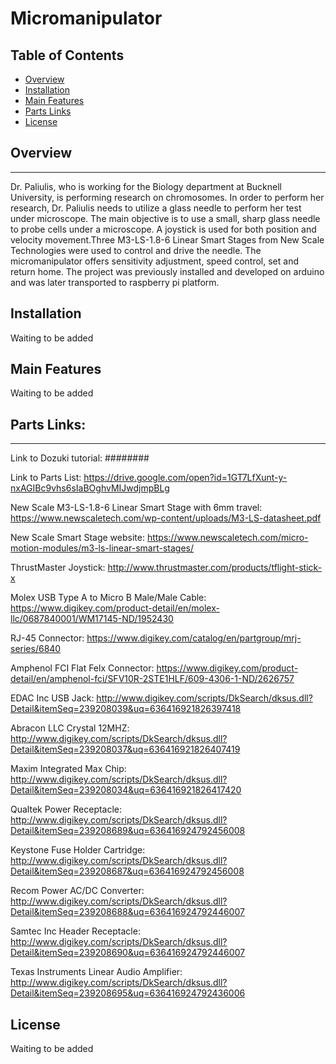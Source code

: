 # Micromanipulator

## Table of Contents
* [Overview](#Overview)
* [Installation](#Installation)
* [Main Features](#Mainfeatures)
* [Parts Links](#Partslink)
* [License](#License)

<a name="Overview"></a>
## Overview
-------------------
Dr. Paliulis, who is working for the Biology department at Bucknell University, is performing research on chromosomes. 
In order to perform her research, Dr. Paliulis needs to utilize a glass needle to perform her test under microscope. The main objective is to use a small, sharp glass needle to probe cells under a microscope. A joystick is used for both position and velocity movement.Three M3-LS-1.8-6 Linear Smart Stages from New Scale Technologies were used to control and drive the needle. The micromanipulator offers sensitivity adjustment, speed control, set and return home. The project was previously installed and developed on arduino and was later
transported to raspberry pi platform. 

<a name="Installation"></a>
## Installation
Waiting to be added

<a name="Mainfeatures"></a>
## Main Features
Waiting to be added



<a name="Partslink"></a>
## Parts Links:
------------------
Link to Dozuki tutorial: ########

Link to Parts List: 
https://drive.google.com/open?id=1GT7LfXunt-y-nxAGIBc9vhs6sIaBOghvMIJwdjmpBLg

New Scale M3-LS-1.8-6 Linear Smart Stage with 6mm travel: 
https://www.newscaletech.com/wp-content/uploads/M3-LS-datasheet.pdf

New Scale Smart Stage website: 
https://www.newscaletech.com/micro-motion-modules/m3-ls-linear-smart-stages/

ThrustMaster Joystick: 
http://www.thrustmaster.com/products/tflight-stick-x

Molex USB Type A to Micro B Male/Male Cable: 
https://www.digikey.com/product-detail/en/molex-llc/0687840001/WM17145-ND/1952430

RJ-45 Connector:
https://www.digikey.com/catalog/en/partgroup/mrj-series/6840

Amphenol FCI Flat Felx Connector: 
https://www.digikey.com/product-detail/en/amphenol-fci/SFV10R-2STE1HLF/609-4306-1-ND/2626757

EDAC Inc USB Jack: 
http://www.digikey.com/scripts/DkSearch/dksus.dll?Detail&itemSeq=239208039&uq=636416921826397418

Abracon LLC Crystal 12MHZ: 
http://www.digikey.com/scripts/DkSearch/dksus.dll?Detail&itemSeq=239208037&uq=636416921826407419

Maxim Integrated Max Chip:
http://www.digikey.com/scripts/DkSearch/dksus.dll?Detail&itemSeq=239208034&uq=636416921826417420

Qualtek Power Receptacle:
http://www.digikey.com/scripts/DkSearch/dksus.dll?Detail&itemSeq=239208689&uq=636416924792456008

Keystone Fuse Holder Cartridge:
http://www.digikey.com/scripts/DkSearch/dksus.dll?Detail&itemSeq=239208687&uq=636416924792456008

Recom Power AC/DC Converter:
http://www.digikey.com/scripts/DkSearch/dksus.dll?Detail&itemSeq=239208688&uq=636416924792446007

Samtec Inc Header Receptacle: 
http://www.digikey.com/scripts/DkSearch/dksus.dll?Detail&itemSeq=239208690&uq=636416924792446007

Texas Instruments Linear Audio Amplifier:
http://www.digikey.com/scripts/DkSearch/dksus.dll?Detail&itemSeq=239208695&uq=636416924792436006

<a name="License"></a>
## License
Waiting to be added
